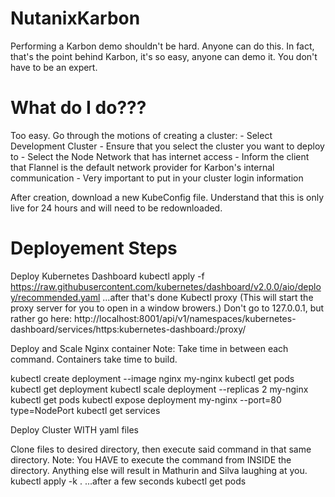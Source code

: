 # NutanixKarbon

Performing a Karbon demo shouldn't be hard. Anyone can do this. In fact, that's the point behind Karbon, it's so easy, anyone can demo it. You don't have to be an expert.

# What do I do???
Too easy. Go through the motions of creating a cluster:
	- Select Development Cluster
	- Ensure that you select the cluster you want to deploy to
	- Select the Node Network that has internet access
	- Inform the client that Flannel is the default network provider for Karbon's internal communication
	- Very important to put in your cluster login information

After creation, download a new KubeConfig file. Understand that this is only live for 24 hours and will need to be redownloaded.



# Deployement Steps

Deploy Kubernetes Dashboard
kubectl apply -f https://raw.githubusercontent.com/kubernetes/dashboard/v2.0.0/aio/deploy/recommended.yaml
...after that's done
Kubectl proxy 
(This will start the proxy server for you to open in a window browers.)
Don't go to 127.0.0.1, but rather go here:
http://localhost:8001/api/v1/namespaces/kubernetes-dashboard/services/https:kubernetes-dashboard:/proxy/

Deploy and Scale Nginx container
Note: Take time in between each command. Containers take time to build.

kubectl create deployment --image nginx my-nginx
kubectl get pods
kubectl get deployment
kubectl scale deployment --replicas 2 my-nginx
kubectl get pods
kubectl expose deployment my-nginx --port=80  type=NodePort
kubectl get services

Deploy Cluster WITH yaml files

Clone files to desired directory, then execute said command in that same directory.
Note: You HAVE to execute the command from INSIDE the directory. Anything else will result in Mathurin and Silva laughing at you.
kubectl apply -k .
...after a few seconds
kubectl get pods

